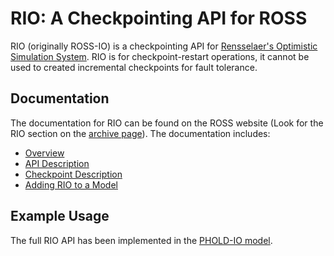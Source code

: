 # RIO: A Checkpointing API for ROSS

RIO (originally ROSS-IO) is a checkpointing API for [Rensselaer's Optimistic Simulation System](http://github.com/ross-org/ROSS).
RIO is for checkpoint-restart operations, it cannot be used to created incremental checkpoints for fault tolerance.

## Documentation

The documentation for RIO can be found on the ROSS website (Look for the RIO section on the [archive page](http://ross-org.github.io/archive.html)).
The documentation includes:

- [Overview](http://ross-org.github.io/rio/rio-overview.html)
- [API Description](http://ross-org.github.io/rio/rio-api.html)
- [Checkpoint Description](http://ross-org.github.io/rio/rio-files.html)
- [Adding RIO to a Model](http://ross-org.github.io/rio/rio-cmake.html)

## Example Usage

The full RIO API has been implemented in the [PHOLD-IO model](https://github.com/ross-org/pholdio).

